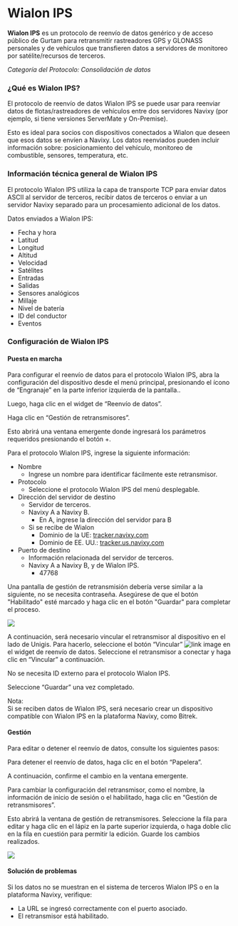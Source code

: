 # Wialon IPS

**Wialon IPS** es un protocolo de reenvío de datos genérico y de acceso público de Gurtam para retransmitir rastreadores GPS y GLONASS personales y de vehículos que transfieren datos a servidores de monitoreo por satélite/recursos de terceros.

_Categoría del Protocolo: Consolidación de datos_

### ¿Qué es Wialon IPS?

El protocolo de reenvío de datos Wialon IPS se puede usar para reenviar datos de flotas/rastreadores de vehículos entre dos servidores Navixy (por ejemplo, si tiene versiones ServerMate y On-Premise).

Esto es ideal para socios con dispositivos conectados a Wialon que deseen que esos datos se envíen a Navixy. Los datos reenviados pueden incluir información sobre: posicionamiento del vehículo, monitoreo de combustible, sensores, temperatura, etc.

### Información técnica general de Wialon IPS

El protocolo Wialon IPS utiliza la capa de transporte TCP para enviar datos ASCII al servidor de terceros, recibir datos de terceros o enviar a un servidor Navixy separado para un procesamiento adicional de los datos.

Datos enviados a Wialon IPS:

* Fecha y hora
* Latitud
* Longitud
* Altitud
* Velocidad
* Satélites
* Entradas
* Salidas
* Sensores analógicos
* Millaje
* Nivel de batería
* ID del conductor
* Eventos

### Configuración de Wialon IPS

#### Puesta en marcha

Para configurar el reenvío de datos para el protocolo Wialon IPS, abra la configuración del dispositivo desde el menú principal, presionando el ícono de “Engranaje” en la parte inferior izquierda de la pantalla..

Luego, haga clic en el widget de “Reenvío de datos”.

Haga clic en “Gestión de retransmisores”.

Esto abrirá una ventana emergente donde ingresará los parámetros requeridos presionando el botón +.

Para el protocolo Wialon IPS, ingrese la siguiente información:

* Nombre
  * Ingrese un nombre para identificar fácilmente este retransmisor.
* Protocolo
  * Seleccione el protocolo Wialon IPS del menú desplegable.
* Dirección del servidor de destino
  * Servidor de terceros.
  * Navixy A a Navixy B.
    * En A, ingrese la dirección del servidor para B
  * Si se recibe de Wialon
    * Dominio de la UE: [tracker.navixy.com](http://tracker.navixy.com)
    * Dominio de EE. UU.: [tracker.us.navixy.com](http://tracker.us.navixy.com)
* Puerto de destino
  * Información relacionada del servidor de terceros.
  * Navixy A a Navixy B, y de Wialon IPS.
    * 47768

Una pantalla de gestión de retransmisión debería verse similar a la siguiente, no se necesita contraseña. Asegúrese de que el botón "Habilitado" esté marcado y haga clic en el botón "Guardar" para completar el proceso.

![](https://www.navixy.com/wp-content/uploads/2022/10/wialon-ips.png)

A continuación, será necesario vincular el retransmisor al dispositivo en el lado de Unigis. Para hacerlo, seleccione el botón “Vincular” ![link image](https://www.navixy.com/wp-content/uploads/2022/08/image-3.png) en el widget de reenvío de datos. Seleccione el retransmisor a conectar y haga clic en “Vincular” a continuación.

No se necesita ID externo para el protocolo Wialon IPS.

Seleccione “Guardar” una vez completado.

Nota:\
Si se reciben datos de Wialon IPS, será necesario crear un dispositivo compatible con Wialon IPS en la plataforma Navixy, como Bitrek.

#### Gestión

Para editar o detener el reenvío de datos, consulte los siguientes pasos:

Para detener el reenvío de datos, haga clic en el botón “Papelera”.

A continuación, confirme el cambio en la ventana emergente.

Para cambiar la configuración del retransmisor, como el nombre, la información de inicio de sesión o el habilitado, haga clic en “Gestión de retransmisores”.

Esto abrirá la ventana de gestión de retransmisores. Seleccione la fila para editar y haga clic en el lápiz en la parte superior izquierda, o haga doble clic en la fila en cuestión para permitir la edición. Guarde los cambios realizados.

![](https://www.navixy.com/wp-content/uploads/2022/10/wialon-ips-management.png)

#### Solución de problemas

Si los datos no se muestran en el sistema de terceros Wialon IPS o en la plataforma Navixy, verifique:

* La URL se ingresó correctamente con el puerto asociado.
* El retransmisor está habilitado.
